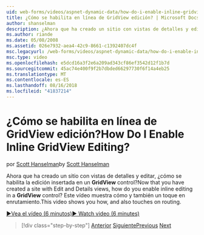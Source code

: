 ```yaml
---
uid: web-forms/videos/aspnet-dynamic-data/how-do-i-enable-inline-gridview-editing
title: ¿Cómo se habilita en línea de GridView edición? | Microsoft Docs
author: shanselman
description: ¿Ahora que ha creado un sitio con vistas de detalles y editar, cómo habilitar la edición insertada en un control GridView? Este vídeo muestra cómo y también touc...
ms.author: riande
ms.date: 05/08/2008
ms.assetid: 026e7932-aea4-42c9-8661-c1392407dc4f
msc.legacyurl: /web-forms/videos/aspnet-dynamic-data/how-do-i-enable-inline-gridview-editing
msc.type: video
ms.openlocfilehash: e5dcd16a3f2e6a209ad343cf86ef3542d12f1b7d
ms.sourcegitcommit: 45ac74e400f9f2b7dbded66297730f6f14a4eb25
ms.translationtype: MT
ms.contentlocale: es-ES
ms.lasthandoff: 08/16/2018
ms.locfileid: "41837214"
---
```

<a name="how-do-i-enable-inline-gridview-editing"></a><span data-ttu-id="19a7e-105">¿Cómo se habilita en línea de GridView edición?</span><span class="sxs-lookup"><span data-stu-id="19a7e-105">How Do I Enable Inline GridView Editing?</span></span>
====================
<span data-ttu-id="19a7e-106">por [Scott Hanselman](https://github.com/shanselman)</span><span class="sxs-lookup"><span data-stu-id="19a7e-106">by [Scott Hanselman](https://github.com/shanselman)</span></span>

<span data-ttu-id="19a7e-107">Ahora que ha creado un sitio con vistas de detalles y editar, ¿cómo se habilita la edición insertada en un **GridView** control?</span><span class="sxs-lookup"><span data-stu-id="19a7e-107">Now that you have created a site with Edit and Details views, how do you enable inline editing in a **GridView** control?</span></span> <span data-ttu-id="19a7e-108">Este vídeo muestra cómo y también un toque en enrutamiento.</span><span class="sxs-lookup"><span data-stu-id="19a7e-108">This video shows you how, and also touches on routing.</span></span>

[<span data-ttu-id="19a7e-109">&#9654;Vea el vídeo (6 minutos)</span><span class="sxs-lookup"><span data-stu-id="19a7e-109">&#9654; Watch video (6 minutes)</span></span>](https://channel9.msdn.com/Blogs/ASP-NET-Site-Videos/how-do-i-enable-inline-gridview-editing)

> [!div class="step-by-step"]
> <span data-ttu-id="19a7e-110">[Anterior](your-first-scaffold-and-what-is-dynamic-data.md)
> [Siguiente](how-do-i-change-how-my-fields-render.md)</span><span class="sxs-lookup"><span data-stu-id="19a7e-110">[Previous](your-first-scaffold-and-what-is-dynamic-data.md)
[Next](how-do-i-change-how-my-fields-render.md)</span></span>
